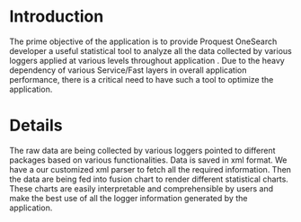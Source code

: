 # Introduction #
The prime objective of the application is to provide Proquest OneSearch developer a useful statistical tool to analyze all the data collected by various loggers applied at various levels throughout application . Due to the heavy dependency of various Service/Fast layers in overall application performance, there is a critical need to have such a tool to optimize the application.


# Details #
The raw data are being collected by various loggers pointed to different packages based on various functionalities.
Data is saved in xml format. We have a our customized xml parser to fetch all the required information.
Then the data are being  fed into fusion chart to render different statistical charts. These charts are easily interpretable and comprehensible by users and make the best use of all the logger information generated by the application.


